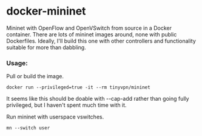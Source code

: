 docker-mininet
==============

Mininet with OpenFlow and OpenVSwitch from source in a Docker container. There are lots of mininet images around, none with public Dockerfiles. Ideally, I'll build this one with other controllers and functionality suitable for more than dabbling.

### Usage:

Pull or build the image.

	docker run --privileged=true -it --rm tinyvpn/mininet

It seems like this should be doable with --cap-add rather than going fully privileged, but I haven't spent much time with it.

Run mininet with userspace vswitches.

	mn --switch user

